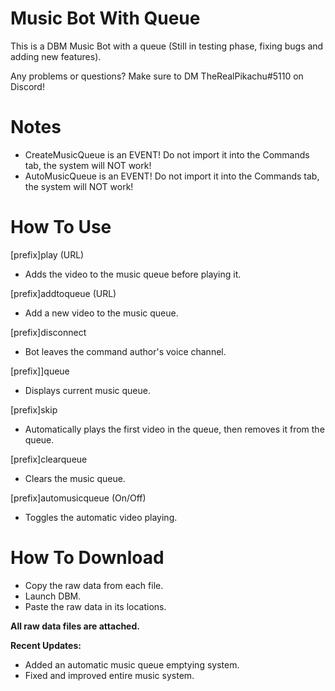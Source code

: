# Music Bot With Queue
This is a DBM Music Bot with a queue (Still in testing phase, fixing bugs and adding new features).

Any problems or questions? Make sure to DM TheRealPikachu#5110 on Discord!

# Notes
- CreateMusicQueue is an EVENT! Do not import it into the Commands tab, the system will NOT work!
- AutoMusicQueue is an EVENT! Do not import it into the Commands tab, the system will NOT work!

# How To Use

[prefix]play (URL)
- Adds the video to the music queue before playing it.

[prefix]addtoqueue (URL)
- Add a new video to the music queue.

[prefix]disconnect
- Bot leaves the command author's voice channel.

[prefix]]queue
- Displays current music queue.

[prefix]skip
- Automatically plays the first video in the queue, then removes it from the queue.

[prefix]clearqueue
- Clears the music queue.

[prefix]automusicqueue (On/Off)
- Toggles the automatic video playing.

# How To Download
- Copy the raw data from each file.
- Launch DBM.
- Paste the raw data in its locations.

**All raw data files are attached.**

**Recent Updates:**
- Added an automatic music queue emptying system.
- Fixed and improved entire music system.
